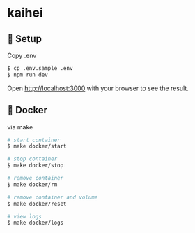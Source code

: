 # kaihei

## 🚀 Setup

Copy .env

```bash
$ cp .env.sample .env
$ npm run dev
```

Open [http://localhost:3000](http://localhost:3000) with your browser to see the result.

## 🐳 Docker

via make

```bash
# start container
$ make docker/start

# stop container
$ make docker/stop

# remove container
$ make docker/rm

# remove container and volume
$ make docker/reset

# view logs
$ make docker/logs
```
